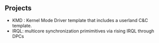 
## Projects

* KMD : Kernel Mode Driver template that includes a userland C&C template.
* IRQL: multicore synchronization primimitives via rising IRQL through DPCs 
